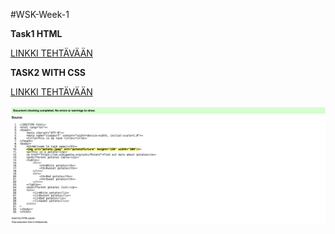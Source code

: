 #WSK-Week-1

**Task1  HTML**

[LINKKI TEHTÄVÄÄN](https://users.metropolia.fi/~jonnekoi/WSK/WSK_week1/Task1/task1.html)

**TASK2 WITH CSS**

[LINKKI TEHTÄVÄÄN](https://users.metropolia.fi/~jonnekoi/WSK/WSK_week1/TaskCSS/task1.html)

![validate.png](viikko1%2FTask1%2Fvalidate.png)
